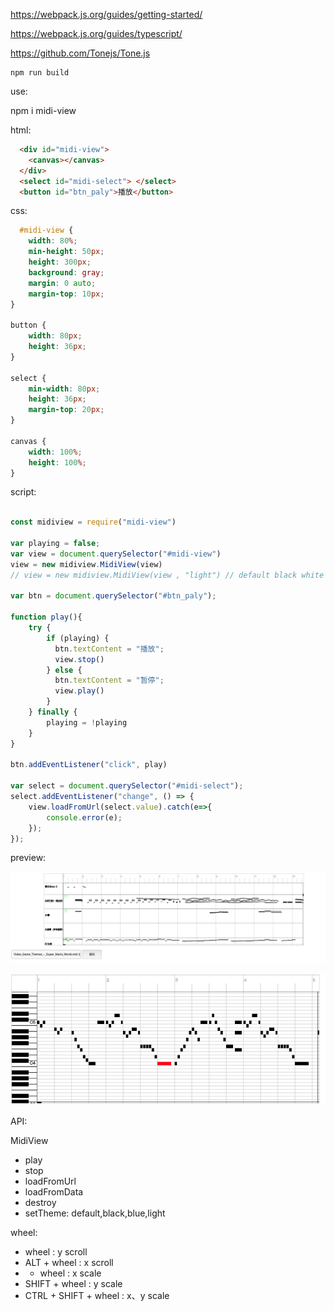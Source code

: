 

https://webpack.js.org/guides/getting-started/

https://webpack.js.org/guides/typescript/


https://github.com/Tonejs/Tone.js

```
npm run build
```

use:

npm i midi-view

html:

```html
  <div id="midi-view">
    <canvas></canvas>
  </div>
  <select id="midi-select"> </select>
  <button id="btn_paly">播放</button>
```

css:

```css
  #midi-view {
    width: 80%;
    min-height: 50px;
    height: 300px;
    background: gray;
    margin: 0 auto;
    margin-top: 10px;
}

button {
    width: 80px;
    height: 36px;
}

select {
    min-width: 80px;
    height: 36px;
    margin-top: 20px;
}

canvas {
    width: 100%;
    height: 100%;
}
```

script:

```javascript

const midiview = require("midi-view")

var playing = false;
var view = document.querySelector("#midi-view")
view = new midiview.MidiView(view)
// view = new midiview.MidiView(view , "light") // default black white blue

var btn = document.querySelector("#btn_paly");

function play(){
    try {
        if (playing) {
          btn.textContent = "播放";
          view.stop()
        } else {
          btn.textContent = "暂停";
          view.play()
        }
    } finally {
        playing = !playing
    }
}

btn.addEventListener("click", play)

var select = document.querySelector("#midi-select");
select.addEventListener("change", () => {
    view.loadFromUrl(select.value).catch(e=>{
        console.error(e);
    });
});
```

preview:

![](./docs/1.png)

![](./docs/2.png)


API:

MidiView

- play
- stop
- loadFromUrl
- loadFromData
- destroy
- setTheme: default,black,blue,light

wheel:

- wheel : y scroll
- ALT + wheel : x scroll
-  + wheel : x scale
- SHIFT + wheel : y scale
- CTRL + SHIFT + wheel : x、y scale